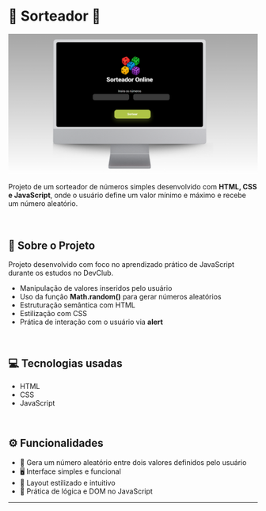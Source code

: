 # 🎲 Sorteador 🎲  

![Mockup do Sorteador](https://github.com/adryelsantoss/sorteador/blob/main/assets/mockup.png)  

Projeto de um sorteador de números simples desenvolvido com **HTML, CSS e JavaScript**, onde o usuário define um valor mínimo e máximo e recebe um número aleatório.  
<br>
<br>

## 📌 Sobre o Projeto  

Projeto desenvolvido com foco no aprendizado prático de JavaScript durante os estudos no DevClub.  

- Manipulação de valores inseridos pelo usuário  
- Uso da função **Math.random()** para gerar números aleatórios  
- Estruturação semântica com HTML  
- Estilização com CSS  
- Prática de interação com o usuário via **alert**  
<br>

## 💻 Tecnologias usadas  

- HTML  
- CSS  
- JavaScript  

<br>

## ⚙️ Funcionalidades  

- 🔢 Gera um número aleatório entre dois valores definidos pelo usuário  
- 🖥️ Interface simples e funcional  
- 🎨 Layout estilizado e intuitivo  
- 🧠 Prática de lógica e DOM no JavaScript  

---
